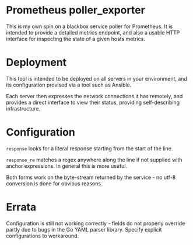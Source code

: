 # Prometheus poller_exporter
This is my own spin on a blackbox service poller for Prometheus. It is intended
to provide a detailed metrics endpoint, and also a usable HTTP interface for
inspecting the state of a given hosts metrics.

# Deployment
This tool is intended to be deployed on all servers in your environment, and its
configuration provised via a tool such as Ansible.

Each server then expresses the network connections it has remotely, and provides
a direct interface to view their status, providing self-describing infrastructure.

# Configuration
`response` looks for a literal response starting from the start of the line.

`response_re` matches a regex anywhere along the line if not supplied with
anchor expressions. In general this is more useful.

Both forms work on the byte-stream returned by the service - no utf-8 conversion
is done for obvious reasons.

# Errata
Configuration is still not working correctly - fields do not properly override
partly due to bugs in the Go YAML parser library. Specify explicit configurations
to workaround.
